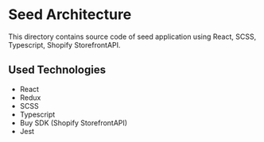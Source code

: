 # Seed Architecture

This directory contains source code of seed application using React, SCSS, Typescript, Shopify StorefrontAPI.

## Used Technologies

- React
- Redux
- SCSS
- Typescript
- Buy SDK (Shopify StorefrontAPI)
- Jest

